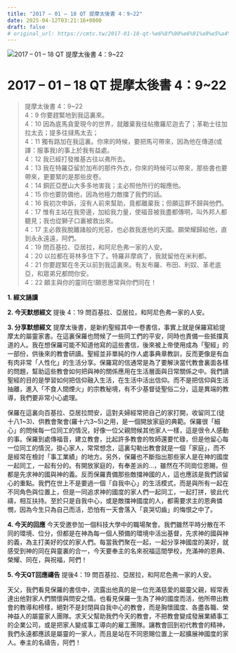 ```yaml
---
title: "2017 – 01 – 18 QT 提摩太後書 4：9~22"
date: 2025-04-12T03:21:16+0800
draft: false
# original_url: https://cmtc.tw/2017-01-18-qt-%e6%8f%90%e6%91%a9%e5%a4%aa%e5%be%8c%e6%9b%b8-4%ef%bc%9a922
---
```


![2017 – 01 – 18 QT 提摩太後書 4：9\~22](/images/qt.jpg   "2017 – 01 – 18 QT 提摩太後書 4：9\~22")

# 2017 – 01 – 18 QT 提摩太後書 4：9\~22

> 提摩太後書 4：9\~22  
> 4：9 你要趕緊地到我這裏來。  
> 4：10 因為底馬貪愛現今的世界，就離棄我往帖撒羅尼迦去了；革勒士往加拉太去；提多往撻馬太去；  
> 4：11 獨有路加在我這裏。你來的時候，要把馬可帶來，因為他在傳道(或譯：服事我)的事上於我有益處。  
> 4：12 我已經打發推基古往以弗所去。  
> 4：13 我在特羅亞留於加布的那件外衣，你來的時候可以帶來，那些書也要帶來，更要緊的是那些皮卷。  
> 4：14 銅匠亞歷山大多多地害我；主必照他所行的報應他。  
> 4：15 你也要防備他，因為他極力敵擋了我們的話。  
> 4：16 我初次申訴，沒有人前來幫助，竟都離棄我；但願這罪不歸與他們。  
> 4：17 惟有主站在我旁邊，加給我力量，使福音被我盡都傳明，叫外邦人都聽見；我也從獅子口裏被救出來。  
> 4：17 主必救我脫離諸般的兇惡，也必救我進他的天國。願榮耀歸給他，直到永永遠遠，阿們。  
> 4：19 問百基拉、亞居拉，和阿尼色弗一家的人安。  
> 4：20 以拉都在哥林多住下了。特羅非摩病了，我就留他在米利都。  
> 4：21 你要趕緊在冬天以前到我這裏來。有友布羅、布田、利奴、革老底亞，和眾弟兄都問你安。  
> 4：22 願主與你的靈同在!願恩惠常與你們同在！

**1.  經文誦讀**

**2.  今天默想經文**
提後 4：19 問百基拉、亞居拉，和阿尼色弗一家的人安。

**3. 分享默想經文**
提摩太後書，是新約聖經其中一卷書信，事實上就是保羅寫給提摩太的屬靈家書。在這裏保羅也問候了一些同工們的平安，同時也責備一些抵擋真道的人。我在想保羅可能不知道他寫的這些書信，後來被上帝使用成為「聖經」的一部份，供後來的教會研讀。聖經並非單純的作人處事典章教訓，反而更像是有血有肉非常「人性化」的生活分享。保羅寫的信通常是為了要解決當代教會裏面各樣的問題，幫助這些教會如何把與神的關係應用在生活層面與日常關係之中。我們讀聖經的目的是學習如何把信仰融入生活，在生活中活出信仰。而不是把信仰與生活抽離，進入「不食人間煙火」的宗教秘境，有不少基督徒聖俗二分，這是異端的教導，我們要非常小心處理。

保羅在這裏向百基拉、亞居拉問安，這對夫婦經常把自己的家打開，收留同工(徒十八1\~3)、供教會聚會(羅十六3\~5)之用，是一個開放家庭的典範。保羅很「細心」的問候每一位同工的情況，好像一位父親問候其他家人一樣，這是很令人感動的事。保羅到處傳福音，建立教會，比起許多教會的牧師還要忙碌，但是他留心每一位同工的情況，掛心家人，常常想念，這裏勾勒出教會就是一個「家庭」，而不是經常在檢討「事工業績」的地方。另外，保羅也不斷指出那些家人是在神的國度一起同工，一起有分的。有開放家庭的，有奉差派的…，雖然在不同崗位恩賜，但都是先求神的國與神的義。反而保羅責備那些敵擋神國的人，這也應該是我們該留心的重點。我們在世上不是要過一個「自我中心」的生活模式，而是與所有一起在不同角色與位置上，但是一同追求神的國度的家人們一起同工，一起打拼，彼此代禱，相互扶持。至於只是自我中心，或是敵擋神國度的人，都需要求主的恩典憐憫，因為今生只為自己而活，恐怕有一天會落入「哀哭切齒」的悔恨之中了。

**4. 今天的回應**
今天受邀參加一個科技大學中的職場聚會。我們雖然平時分散在不同的環境、位分，但都是在神為每一個人預備的環境中活出基督，先求神的國與神的義，為主打美好的仗的家人們。每當我們聚在一起，一起分享神國度的美好，就感受到神的同在與靈裏的合一，今天要奉主的名來祝福這間學校，充滿神的恩典、榮耀、同在，與祝福，阿們！

**5. 今天QT回應禱告**
提後4：19 問百基拉、亞居拉，和阿尼色弗一家的人安。

天父，我們看見保羅的書信中，流露出他真的是一位充滿慈愛的屬靈父親，經常表達出他對家人們關懷與問安之情。也看見保羅一生為了神的國度而活，他所帶出教會的教導和榜樣，絕對不是封閉與自我中心的教會，而是胸懷國度、各盡各職、榮神益人的屬靈家人團隊。求天父幫助我們今天的教會，不把教會變成發展業績事工的企業公司，或是把家人變成事工導向的雇工團隊。讓教會回到初代教會的精神，我們永遠都應該是屬靈的一家人，而且是站在不同恩賜位置上一起擴展神國度的家人。奉主的名禱告，阿們！
